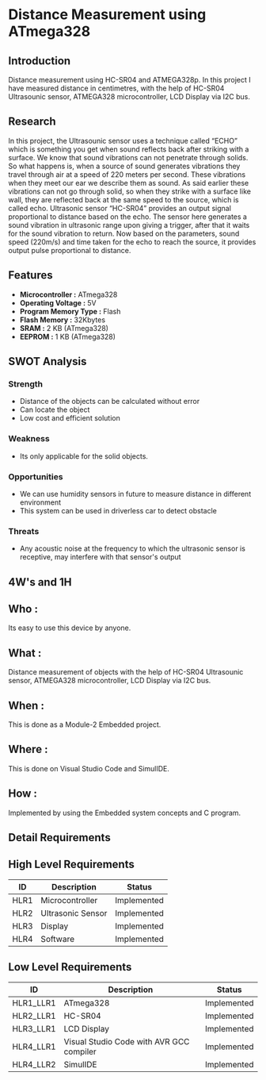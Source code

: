 # Distance Measurement using ATmega328 
## Introduction
Distance measurement using HC-SR04 and ATMEGA328p. In this project I have measured distance in centimetres, with the help of HC-SR04 Ultrasounic sensor, ATMEGA328 microcontroller, LCD Display via I2C bus. 

## Research
In this project, the Ultrasounic sensor uses a technique called “ECHO” which is something you get when sound reflects back after striking with a surface. We know that sound vibrations can not penetrate through solids. So what happens is, when a source of sound generates vibrations they travel through air at a speed of 220 meters per second. These vibrations when they meet our ear we describe them as sound. As said earlier these vibrations can not go through solid, so when they strike with a surface like wall, they are reflected back at the same speed to the source, which is called echo. Ultrasonic sensor “HC-SR04” provides an output signal proportional to distance based on the echo. The sensor here generates a sound vibration in ultrasonic range upon giving a trigger, after that it waits for the sound vibration to return. Now based on the parameters, sound speed (220m/s) and time taken for the echo to reach the source, it provides output pulse proportional to distance.

## Features
- **Microcontroller     :** ATmega328
- **Operating Voltage   :** 5V
- **Program Memory Type :** Flash
- **Flash Memory        :** 32Kbytes
- **SRAM                :** 2 KB (ATmega328)
- **EEPROM              :** 1 KB (ATmega328)

## SWOT Analysis
### Strength
- Distance of the objects can be calculated without error
- Can locate the object
- Low cost and efficient solution

### Weakness
- Its only applicable for the solid objects.

### Opportunities
- We can use humidity sensors in future to measure distance in different environment
- This system can be used in driverless car to detect obstacle

### Threats
- Any acoustic noise at the frequency to which the ultrasonic sensor is receptive, may interfere with that sensor's output

## 4W's and 1H
## Who :
Its easy to use this device by anyone.

## What :
Distance measurement of objects with the help of HC-SR04 Ultrasounic sensor, ATMEGA328 microcontroller, LCD Display via I2C bus.

## When :
This is done as a Module-2 Embedded project.

## Where :
This is done on Visual Studio Code and SimulIDE.

## How :
Implemented by using the Embedded system concepts and C program.

## Detail Requirements
## High Level Requirements
|ID  |Description      |Status     |
|----|-----------------|-----------|
|HLR1|Microcontroller  |Implemented|
|HLR2|Ultrasonic Sensor|Implemented|
|HLR3|Display          |Implemented|
|HLR4|Software         |Implemented|

## Low Level Requirements
|ID       |Description                             |Status     |
|---------|----------------------------------------|-----------|
|HLR1_LLR1|ATmega328                               |Implemented|
|HLR2_LLR1|HC-SR04                                 |Implemented|
|HLR3_LLR1|LCD Display                             |Implemented|
|HLR4_LLR1|Visual Studio Code with AVR GCC compiler|Implemented|
|HLR4_LLR2|SimulIDE                                |Implemented|
